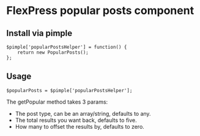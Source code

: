 # FlexPress popular posts component

## Install via pimple
```
$pimple['popularPostsHelper'] = function() {
    return new PopularPosts();
};
```

## Usage

```
$popularPosts = $pimple['popularPostsHelper'];

```

The getPopular method takes 3 params:
- The post type, can be an array/string, defaults to any.
- The total results you want back, defaults to five.
- How many to offset the results by, defaults to zero.
